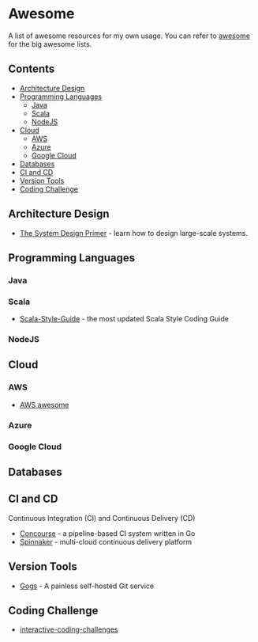 # Awesome
A list of awesome resources for my own usage. You can refer to [awesome](https://github.com/sindresorhus/awesome) for the big awesome lists.  

## Contents
- [Architecture Design](#architecture-design)
- [Programming Languages](#programming-languages)
  * [Java](#java)
  * [Scala](#scala)
  * [NodeJS](#nodejs)
- [Cloud](#cloud)
  * [AWS](#aws)
  * [Azure](#azure)
  * [Google Cloud](#google-cloud)
- [Databases](#databases)
- [CI and CD](#ci-and-cd)
- [Version Tools](#version-tools)
- [Coding Challenge](#coding-challenge)

## Architecture Design
* [The System Design Primer](https://github.com/donnemartin/system-design-primer) - learn how to design large-scale systems.  

## Programming Languages

### Java

### Scala
* [Scala-Style-Guide](https://github.com/databricks/scala-style-guide) - the most updated Scala Style Coding Guide

### NodeJS

## Cloud

### AWS
* [AWS awesome](https://github.com/donnemartin/awesome-aws)

### Azure

### Google Cloud

## Databases

## CI and CD
Continuous Integration (CI) and Continuous Delivery (CD)
* [Concourse](https://concourse.ci/) - a pipeline-based CI system written in Go
* [Spinnaker](https://www.spinnaker.io/) - multi-cloud continuous delivery platform  

## Version Tools
* [Gogs](https://gogs.io/) - A painless self-hosted Git service

## Coding Challenge
* [interactive-coding-challenges](https://github.com/donnemartin/interactive-coding-challenges)
